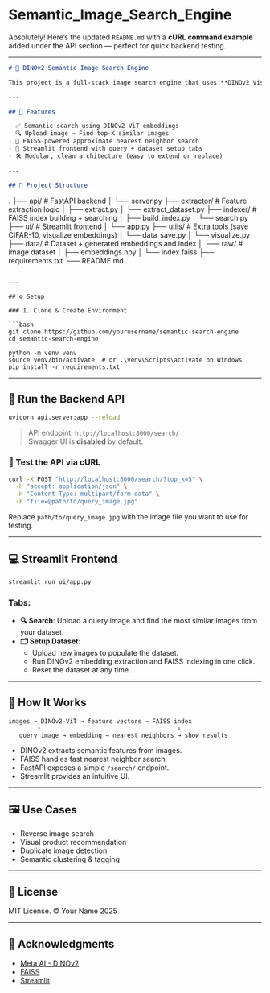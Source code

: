 # Semantic_Image_Search_Engine
Absolutely! Here’s the updated `README.md` with a **cURL command example** added under the API section — perfect for quick backend testing.

---

```markdown
# 🧠 DINOv2 Semantic Image Search Engine

This project is a full-stack image search engine that uses **DINOv2 Vision Transformers** for extracting semantic embeddings and **FAISS** for fast vector-based similarity search. It includes a minimal **FastAPI backend** and a **Streamlit frontend UI** for searching and managing datasets.

---

## 🚀 Features

- ✅ Semantic search using DINOv2 ViT embeddings
- 🔍 Upload image → Find top-K similar images
- 🧠 FAISS-powered approximate nearest neighbor search
- 🧾 Streamlit frontend with query + dataset setup tabs
- 🛠️ Modular, clean architecture (easy to extend or replace)

---

## 🧱 Project Structure

```
.
├── api/               # FastAPI backend
│   └── server.py
├── extractor/         # Feature extraction logic
│   ├── extract.py
│   └── extract_dataset.py
├── indexer/           # FAISS index building + searching
│   ├── build_index.py
│   └── search.py
├── ui/                # Streamlit frontend
│   └── app.py
├── utils/             # Extra tools (save CIFAR-10, visualize embeddings)
│   └── data_save.py
│   └── visualize.py
├── data/              # Dataset + generated embeddings and index
│   ├── raw/           # Image dataset
│   ├── embeddings.npy
│   └── index.faiss
├── requirements.txt
└── README.md
```

---

## ⚙️ Setup

### 1. Clone & Create Environment

```bash
git clone https://github.com/yourusername/semantic-search-engine
cd semantic-search-engine

python -m venv venv
source venv/bin/activate  # or .\venv\Scripts\activate on Windows
pip install -r requirements.txt
```

---

## 🚀 Run the Backend API

```bash
uvicorn api.server:app --reload
```

> API endpoint: `http://localhost:8000/search/`  
> Swagger UI is **disabled** by default.

### 🔁 Test the API via cURL

```bash
curl -X POST "http://localhost:8000/search/?top_k=5" \
  -H "accept: application/json" \
  -H "Content-Type: multipart/form-data" \
  -F "file=@path/to/query_image.jpg"
```

Replace `path/to/query_image.jpg` with the image file you want to use for testing.

---

## 💻 Streamlit Frontend

```bash
streamlit run ui/app.py
```

### Tabs:
- **🔍 Search**: Upload a query image and find the most similar images from your dataset.
- **🗂️ Setup Dataset**:
  - Upload new images to populate the dataset.
  - Run DINOv2 embedding extraction and FAISS indexing in one click.
  - Reset the dataset at any time.

---

## 🧠 How It Works

```
images → DINOv2-ViT → feature vectors → FAISS index
        ↑                                      ↓
   query image → embedding → nearest neighbors → show results
```

- DINOv2 extracts semantic features from images.
- FAISS handles fast nearest neighbor search.
- FastAPI exposes a simple `/search/` endpoint.
- Streamlit provides an intuitive UI.

---

## 🖼️ Use Cases

- Reverse image search
- Visual product recommendation
- Duplicate image detection
- Semantic clustering & tagging

---

## 📝 License

MIT License. ©️ Your Name 2025

---

## 🙌 Acknowledgments

- [Meta AI - DINOv2](https://github.com/facebookresearch/dinov2)
- [FAISS](https://github.com/facebookresearch/faiss)
- [Streamlit](https://streamlit.io)

